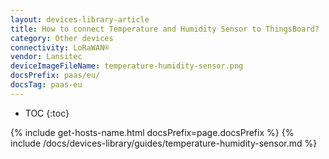 ```yaml
---
layout: devices-library-article
title: How to connect Temperature and Humidity Sensor to ThingsBoard?
category: Other devices
connectivity: LoRaWAN®
vendor: Lansitec
deviceImageFileName: temperature-humidity-sensor.png
docsPrefix: paas/eu/
docsTag: paas-eu
---
```


* TOC
{:toc}

{% include get-hosts-name.html docsPrefix=page.docsPrefix %}
{% include /docs/devices-library/guides/temperature-humidity-sensor.md %}
